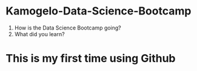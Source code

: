 # Kamogelo-Data-Science-Bootcamp

1. How is the Data Science Bootcamp going?
2. What did you learn?

# This is my first time using Github
